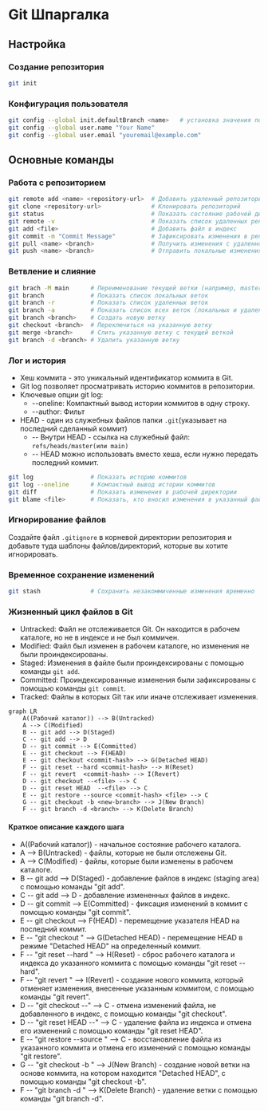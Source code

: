# Git Шпаргалка

## Настройка

### Создание репозитория

```bash
git init
```

### Конфигурация пользователя

```bash
git config --global init.defaultBranch <name>	# установка значения по умолчанию для имени ветки при создании нового репозитория (например, master/main/trunk/development)
git config --global user.name "Your Name"
git config --global user.email "youremail@example.com"
```

## Основные команды

### Работа с репозиторием

```bash
git remote add <name> <repository-url>  # Добавить удаленный репозиторий, `<name>` - имя, которое вы выбираете для удаленного репозитория
git clone <repository-url>              # Клонировать репозиторий
git status                              # Показать состояние рабочей директории
git remote -v                           # Показать список удаленных репозиториев
git add <file>                          # Добавить файл в индекс
git commit -m "Commit Message"          # Зафиксировать изменения в репозитории
git pull <name> <branch>                # Получить изменения с удаленного репозитория и объединить их с локальной веткой, `<branch>` - имя ветки, с которой вы хотите работать.
git push <name> <branch>                # Отправить локальные изменения на удаленный репозиторий
```

### Ветвление и слияние

```bash
git brach -M main      # Переименование текущей ветки (например, master -> main)
git branch             # Показать список локальных веток
git branch -r          # Показать список удаленных веток
git branch -a          # Показать список всех веток (локальных и удаленных)
git branch <branch>    # Создать новую ветку
git checkout <branch>  # Переключиться на указанную ветку
git merge <branch>     # Слить указанную ветку с текущей веткой
git branch -d <branch> # Удалить указанную ветку
```

### Лог и история

* Хеш коммита - это уникальный идентификатор коммита в Git.
* Git log позволяет просматривать историю коммитов в репозитории.
* Ключевые опции git log:  
    - --oneline: Компактный вывод истории коммитов в одну строку.  
    - --author: Фильт  
* HEAD - один из служебных файлов папки `.git`(указывает на последний сделанный коммит)  
    - -- Внутри HEAD - ссылка на служебный файл: `refs/heads/master(или main)`
    - -- HEAD можно использовать вместо хеша, если нужно передать последний коммит.

```bash
git log                # Показать историю коммитов
git log --oneline      # Компактный вывод истории коммитов
git diff               # Показать изменения в рабочей директории
git blame <file>       # Показать, кто вносил изменения в указанный файл
```

### Игнорирование файлов

Создайте файл `.gitignore` в корневой директории репозитория и добавьте туда шаблоны файлов/директорий, которые вы хотите игнорировать.

### Временное сохранение изменений
```bash
git stash              # Сохранить незакоммиченные изменения временно
```

### Жизненный цикл файлов в Git

* Untracked: Файл не отслеживается Git. Он находится в рабочем каталоге, но не в индексе и не был коммичен.
* Modified: Файл был изменен в рабочем каталоге, но изменения не были проиндексированы.
* Staged: Изменения в файле были проиндексированы с помощью команды `git add`.
* Committed: Проиндексированные изменения были зафиксированы с помощью команды `git commit`.
* Tracked: Файлы в которых Git так или иначе отслеживает изменения.

```mermaid
graph LR
    A((Рабочий каталог)) --> B(Untracked)
    A --> C(Modified)
    B -- git add --> D(Staged)
    C -- git add --> D
    D -- git commit --> E(Committed)
    E -- git checkout --> F(HEAD)
    E -- git checkout <commit-hash> --> G(Detached HEAD)
    F -- git reset --hard <commit-hash> --> H(Reset)
    F -- git revert  <commit-hash> --> I(Revert)
    D -- git checkout --<file> --> C
    D -- git reset HEAD  --<file> --> C
    E -- git restore --source <commit-hash> <file> --> C
    G -- git checkout -b <new-branch> --> J(New Branch)
    F -- git branch -d <branch> --> K(Delete Branch)
```

#### Краткое описание каждого шага

* A((Рабочий каталог)) - начальное состояние рабочего каталога.  
* A --> B(Untracked) - файлы, которые не были отслежены Git.  
* A --> C(Modified) - файлы, которые были изменены в рабочем каталоге.  
* B -- git add --> D(Staged) - добавление файлов в индекс (staging area) с помощью команды "git add".  
* C -- git add --> D - добавление измененных файлов в индекс.  
* D -- git commit --> E(Committed) - фиксация изменений в коммит с помощью команды "git commit".  
* E -- git checkout --> F(HEAD) - перемещение указателя HEAD на последний коммит.  
* E -- "git checkout <commit-hash>" --> G(Detached HEAD) - перемещение HEAD в режиме "Detached HEAD" на определенный коммит.  
* F -- "git reset --hard <commit-hash>" --> H(Reset) - сброс рабочего каталога и индекса до указанного коммита с помощью команды "git reset --hard".  
* F -- "git revert <commit-hash>" --> I(Revert) - создание нового коммита, который отменяет изменения, внесенные указанным коммитом, с помощью команды "git revert".  
* D -- "git checkout --<file>" --> C - отмена изменений файла, не добавленного в индекс, с помощью команды "git checkout".  
* D -- "git reset HEAD --<file>" --> C - удаление файла из индекса и отмена его изменений с помощью команды "git reset HEAD".  
* E -- "git restore --source <commit-hash> <file>" --> C - восстановление файла из указанного коммита и отмена его изменений с помощью команды "git restore".  
* G -- "git checkout -b <new-branch>" --> J(New Branch) - создание новой ветки на основе коммита, на котором находится "Detached HEAD", с помощью команды "git checkout -b".  
* F -- "git branch -d <branch>" --> K(Delete Branch) - удаление ветки с помощью команды "git branch -d".  
